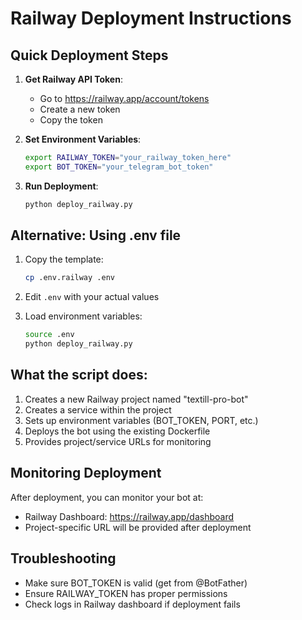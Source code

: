 # Railway Deployment Instructions

## Quick Deployment Steps

1. **Get Railway API Token**:
   - Go to https://railway.app/account/tokens
   - Create a new token
   - Copy the token

2. **Set Environment Variables**:
   ```bash
   export RAILWAY_TOKEN="your_railway_token_here"
   export BOT_TOKEN="your_telegram_bot_token"
   ```

3. **Run Deployment**:
   ```bash
   python deploy_railway.py
   ```

## Alternative: Using .env file

1. Copy the template:
   ```bash
   cp .env.railway .env
   ```

2. Edit `.env` with your actual values

3. Load environment variables:
   ```bash
   source .env
   python deploy_railway.py
   ```

## What the script does:

1. Creates a new Railway project named "textill-pro-bot"
2. Creates a service within the project
3. Sets up environment variables (BOT_TOKEN, PORT, etc.)
4. Deploys the bot using the existing Dockerfile
5. Provides project/service URLs for monitoring

## Monitoring Deployment

After deployment, you can monitor your bot at:
- Railway Dashboard: https://railway.app/dashboard
- Project-specific URL will be provided after deployment

## Troubleshooting

- Make sure BOT_TOKEN is valid (get from @BotFather)
- Ensure RAILWAY_TOKEN has proper permissions
- Check logs in Railway dashboard if deployment fails